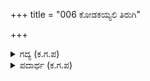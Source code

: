 +++
title = "006 ಕೋಡಕಯ್ಯಲಿ ತಿರುಗಿ"

+++

<details><summary>ಗದ್ಯ (ಕ.ಗ.ಪ) </summary>

6. ಪಕ್ಕಕ್ಕೆ ತಿರುಗಿ ಕೃಪ ಪುನಃ ಬಾಣಪ್ರಯೋಗ ಮಾಡಿದ. ಯುದ್ಧದಲ್ಲಿ ಕೃತವರ್ಮನ ಹೊಡೆತದ ಪೆಟ್ಟು, ಆಯುಧಗಳನ್ನು ಬಿಡುವ ವೇಗವನ್ನು ಬಲ್ಲವರಾರು. ಇವನ ಗರುಡಿಯಲ್ಲಿ ಸಾಮು ಮಾಡಿ ಕಲಿತವರುಗಳೇ ಮೂಲೋಕಗಳನ್ನು ನಾಶಮಾಡಬಲ್ಲರೆಂದರೆ, ಅಶ್ವತ್ಥಾಮನನ್ನು ಹೊಗಳಲು ಯಾರಿಗೆ ಸಾಧ್ಯ.
</details>

<details><summary>ಪದಾರ್ಥ (ಕ.ಗ.ಪ) </summary>

ಕೋಡಕಯ್ಯಲಿ- ಪಕ್ಕಕ್ಕೆ   
ತೋಡು-ಜೊತೆಪೆಟ್ಟು, ಬೀಡು-ಬಾಣ ಪ್ರಯೋಗದ ರೀತಿ, ಶ್ರವ-ಶ್ರಮ, ಅಭ್ಯಾಸ, ವಿಭಾಡಿಸು-ನಾಶಮಾಡು.
</details>
